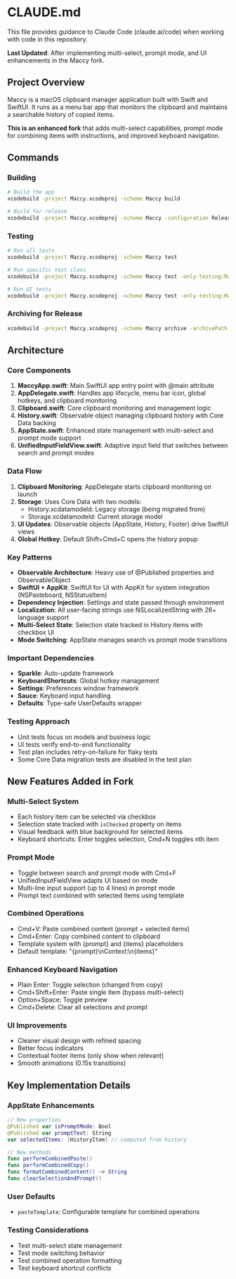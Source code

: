 # CLAUDE.md

This file provides guidance to Claude Code (claude.ai/code) when working with code in this repository.

**Last Updated**: After implementing multi-select, prompt mode, and UI enhancements in the Maccy fork.

## Project Overview

Maccy is a macOS clipboard manager application built with Swift and SwiftUI. It runs as a menu bar app that monitors the clipboard and maintains a searchable history of copied items.

**This is an enhanced fork** that adds multi-select capabilities, prompt mode for combining items with instructions, and improved keyboard navigation.

## Commands

### Building
```bash
# Build the app
xcodebuild -project Maccy.xcodeproj -scheme Maccy build

# Build for release
xcodebuild -project Maccy.xcodeproj -scheme Maccy -configuration Release build
```

### Testing
```bash
# Run all tests
xcodebuild -project Maccy.xcodeproj -scheme Maccy test

# Run specific test class
xcodebuild -project Maccy.xcodeproj -scheme Maccy test -only-testing:MaccyTests/ClipboardTests

# Run UI tests
xcodebuild -project Maccy.xcodeproj -scheme Maccy test -only-testing:MaccyUITests
```

### Archiving for Release
```bash
xcodebuild -project Maccy.xcodeproj -scheme Maccy archive -archivePath ./build/Maccy.xcarchive
```

## Architecture

### Core Components

1. **MaccyApp.swift**: Main SwiftUI app entry point with @main attribute
2. **AppDelegate.swift**: Handles app lifecycle, menu bar icon, global hotkeys, and clipboard monitoring
3. **Clipboard.swift**: Core clipboard monitoring and management logic
4. **History.swift**: Observable object managing clipboard history with Core Data backing
5. **AppState.swift**: Enhanced state management with multi-select and prompt mode support
6. **UnifiedInputFieldView.swift**: Adaptive input field that switches between search and prompt modes

### Data Flow

1. **Clipboard Monitoring**: AppDelegate starts clipboard monitoring on launch
2. **Storage**: Uses Core Data with two models:
   - History.xcdatamodeld: Legacy storage (being migrated from)
   - Storage.xcdatamodeld: Current storage model
3. **UI Updates**: Observable objects (AppState, History, Footer) drive SwiftUI views
4. **Global Hotkey**: Default Shift+Cmd+C opens the history popup

### Key Patterns

- **Observable Architecture**: Heavy use of @Published properties and ObservableObject
- **SwiftUI + AppKit**: SwiftUI for UI with AppKit for system integration (NSPasteboard, NSStatusItem)
- **Dependency Injection**: Settings and state passed through environment
- **Localization**: All user-facing strings use NSLocalizedString with 26+ language support
- **Multi-Select State**: Selection state tracked in History items with checkbox UI
- **Mode Switching**: AppState manages search vs prompt mode transitions

### Important Dependencies

- **Sparkle**: Auto-update framework
- **KeyboardShortcuts**: Global hotkey management
- **Settings**: Preferences window framework
- **Sauce**: Keyboard input handling
- **Defaults**: Type-safe UserDefaults wrapper

### Testing Approach

- Unit tests focus on models and business logic
- UI tests verify end-to-end functionality
- Test plan includes retry-on-failure for flaky tests
- Some Core Data migration tests are disabled in the test plan

## New Features Added in Fork

### Multi-Select System
- Each history item can be selected via checkbox
- Selection state tracked with `isChecked` property on items
- Visual feedback with blue background for selected items
- Keyboard shortcuts: Enter toggles selection, Cmd+N toggles nth item

### Prompt Mode
- Toggle between search and prompt mode with Cmd+F
- UnifiedInputFieldView adapts UI based on mode
- Multi-line input support (up to 4 lines) in prompt mode
- Prompt text combined with selected items using template

### Combined Operations
- Cmd+V: Paste combined content (prompt + selected items)
- Cmd+Enter: Copy combined content to clipboard
- Template system with {prompt} and {items} placeholders
- Default template: "{prompt}\nContext:\n{items}"

### Enhanced Keyboard Navigation
- Plain Enter: Toggle selection (changed from copy)
- Cmd+Shift+Enter: Paste single item (bypass multi-select)
- Option+Space: Toggle preview
- Cmd+Delete: Clear all selections and prompt

### UI Improvements
- Cleaner visual design with refined spacing
- Better focus indicators
- Contextual footer items (only show when relevant)
- Smooth animations (0.15s transitions)

## Key Implementation Details

### AppState Enhancements
```swift
// New properties
@Published var isPromptMode: Bool
@Published var promptText: String
var selectedItems: [HistoryItem] // computed from history

// New methods
func performCombinedPaste()
func performCombinedCopy()
func formatCombinedContent() -> String
func clearSelectionAndPrompt()
```

### User Defaults
- `pasteTemplate`: Configurable template for combined operations

### Testing Considerations
- Test multi-select state management
- Test mode switching behavior
- Test combined operation formatting
- Test keyboard shortcut conflicts

